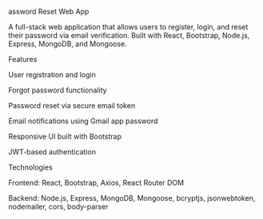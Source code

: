 assword Reset Web App

A full-stack web application that allows users to register, login, and reset their password via email verification. Built with React, Bootstrap, Node.js, Express, MongoDB, and Mongoose.

Features

User registration and login

Forgot password functionality

Password reset via secure email token

Email notifications using Gmail app password

Responsive UI built with Bootstrap

JWT-based authentication

Technologies

Frontend: React, Bootstrap, Axios, React Router DOM

Backend: Node.js, Express, MongoDB, Mongoose, bcryptjs, jsonwebtoken, nodemailer, cors, body-parser

